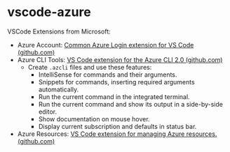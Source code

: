 # vscode-azure

VSCode Extensions from Microsoft:

- Azure Account: [Common Azure Login extension for VS Code (github.com)](https://github.com/microsoft/vscode-azure-account)
- Azure CLI Tools: [VS Code extension for the Azure CLI 2.0 (github.com)](https://github.com/Microsoft/vscode-azurecli)
    - Create `.azcli` files and use these features:
        -   IntelliSense for commands and their arguments.
        -   Snippets for commands, inserting required arguments automatically.
        -   Run the current command in the integrated terminal.
        -   Run the current command and show its output in a side-by-side editor.
        -   Show documentation on mouse hover.
        -   Display current subscription and defaults in status bar.
- Azure Resources: [VS Code extension for managing Azure resources. (github.com)](https://github.com/Microsoft/vscode-azureresourcegroups)